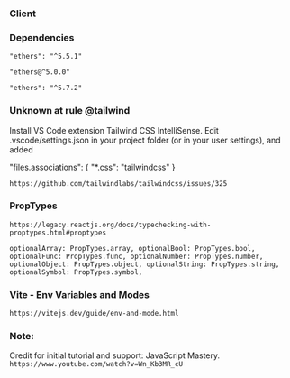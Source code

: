 ### Client

### Dependencies
`"ethers": "^5.5.1"`

`"ethers@^5.0.0"`

`"ethers": "^5.7.2"`

### Unknown at rule @tailwind

Install VS Code extension Tailwind CSS IntelliSense. Edit .vscode/settings.json in your project folder (or in your user settings), and added 

"files.associations": { "*.css": "tailwindcss" }

`https://github.com/tailwindlabs/tailwindcss/issues/325`


### PropTypes

`https://legacy.reactjs.org/docs/typechecking-with-proptypes.html#proptypes`

`optionalArray: PropTypes.array,
optionalBool: PropTypes.bool,
optionalFunc: PropTypes.func,
optionalNumber: PropTypes.number,
optionalObject: PropTypes.object,
optionalString: PropTypes.string,
optionalSymbol: PropTypes.symbol, `


### Vite - Env Variables and Modes

`https://vitejs.dev/guide/env-and-mode.html`


### Note:
Credit for initial tutorial and support: JavaScript Mastery.
`https://www.youtube.com/watch?v=Wn_Kb3MR_cU`